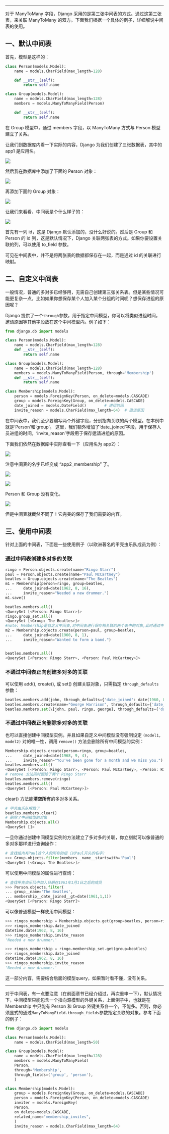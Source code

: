 
* * *

对于 ManyToMany 字段，Django 采用的是第三张中间表的方式。通过这第三张表，来关联 ManyToMany 的双方。下面我们根据一个具体的例子，详细解说中间表的使用。

## 一、默认中间表

首先，模型是这样的：

```python
class Person(models.Model):
    name = models.CharField(max_length=128)

    def __str__(self):
        return self.name

class Group(models.Model):
    name = models.CharField(max_length=128)
    members = models.ManyToManyField(Person)

    def __str__(self):
        return self.name
```
在 Group 模型中，通过 members 字段，以 ManyToMany 方式与 Person 模型建立了关系。

让我们到数据库内看一下实际的内容，Django 为我们创建了三张数据表，其中的 app1 是应用名。

![](assert/ab3fdc3cfaa3df9bb9643cc077f431bb_MD5.png)

然后我在数据库中添加了下面的 Person 对象：

![](assert/6a9ab4ca1a89fdf4248601e976beb247_MD5.png)

再添加下面的 Group 对象：

![](assert/51ae1c006c0a6125665bd34356ac3237_MD5.png)

让我们来看看，中间表是个什么样子的：

![](assert/fbc74a2fb80db40425faf2e1d47fee4a_MD5.png)

首先有一列 id，这是 Django 默认添加的，没什么好说的。然后是 Group 和 Person 的 id 列，这是默认情况下，Django 关联两张表的方式。如果你要设置关联的列，可以使用 to_field 参数。

可见在中间表中，并不是将两张表的数据都保存在一起，而是通过 id 的关联进行映射。

## 二、自定义中间表

一般情况，普通的多对多已经够用，无需自己创建第三张关系表。但是某些情况可能更复杂一点，比如如果你想保存某个人加入某个分组的时间呢？想保存进组的原因呢？

Django 提供了一个`through`参数，用于指定中间模型，你可以将类似进组时间，邀请原因等其他字段放在这个中间模型内。例子如下：

```python
from django.db import models

class Person(models.Model):
    name = models.CharField(max_length=128)
    def __str__(self): 
        return self.name

class Group(models.Model):
    name = models.CharField(max_length=128)
    members = models.ManyToManyField(Person, through='Membership')
    def __str__(self): 
        return self.name

class Membership(models.Model):
    person = models.ForeignKey(Person, on_delete=models.CASCADE)
    group = models.ForeignKey(Group, on_delete=models.CASCADE)
    date_joined = models.DateField()        # 进组时间
    invite_reason = models.CharField(max_length=64)  # 邀请原因
```

在中间表中，我们至少要编写两个外键字段，分别指向关联的两个模型。在本例中就是‘Person’和‘group’。 这里，我们额外增加了‘date_joined’字段，用于保存人员进组的时间，‘invite_reason’字段用于保存邀请进组的原因。

下面我们依然在数据库中实际查看一下（应用名为 app2）：

![](assert/3cf0e0a4eba668eb16c1c5188e8deb4b_MD5.png)

注意中间表的名字已经变成 “app2_membership” 了。

![](assert/365efdf144947dd1ebd01527be4610c1_MD5.png)

![](assert/75ad4a514a73160a8451051c476f9d18_MD5.png)

Person 和 Group 没有变化。

![](assert/fec4e5c8a26971c697551fe5bc4c5bb5_MD5.png)

但是中间表就截然不同了！它完美的保存了我们需要的内容。

## 三、使用中间表

针对上面的中间表，下面是一些使用例子（以欧洲著名的甲壳虫乐队成员为例）：
### 通过中间表创建多对多的关联

```python
ringo = Person.objects.create(name="Ringo Starr")
paul = Person.objects.create(name="Paul McCartney")
beatles = Group.objects.create(name="The Beatles")
m1 = Membership(person=ringo, group=beatles,
...     date_joined=date(1962, 8, 16),
...     invite_reason="Needed a new drummer.")
m1.save()

beatles.members.all()
<QuerySet [<Person: Ringo Starr>]>
ringo.group_set.all()
<QuerySet [<Group: The Beatles>]>
#note: Membership是自定义中间表,对中间表进行保存相关联的两个表中的对象,此时通过中间表将多对多的关系保存到数据库中
m2 = Membership.objects.create(person=paul, group=beatles,
...     date_joined=date(1960, 8, 1),
...     invite_reason="Wanted to form a band.")


beatles.members.all()
<QuerySet [<Person: Ringo Starr>, <Person: Paul McCartney>]>
```
### 不通过中间表正向创建多对多的关联

可以使用 add(), create(), 或 set() 创建关联对象，只需指定 `through_defaults` 参数：

```python
beatles.members.add(john, through_defaults={'date_joined': date(1960, 8, 1)})
beatles.members.create(name="George Harrison", through_defaults={'date_joined': date(1960, 8, 1)})
beatles.members.set(\[john, paul, ringo, george], through_defaults={'date_joined': date(1960, 8, 1)})
```

### 不通过中间表正向删除多对多的关联

也可以直接创建中间模型实例。并且如果自定义中间模型没有强制设定 `(model1, model2)` 对的唯一性，调用 `remove()` 方法会删除所有中间模型的实例：
```python
Membership.objects.create(person=ringo, group=beatles,
...     date_joined=date(1968, 9, 4),
...     invite_reason="You've been gone for a month and we miss you.")
beatles.members.all()
<QuerySet [<Person: Ringo Starr>, <Person: Paul McCartney>, <Person: Ringo Starr>]>
# remove 方法同时删除了两个 Ringo Starr
beatles.members.remove(ringo)
beatles.members.all()
<QuerySet [<Person: Paul McCartney>]>
```

clear() 方法能**清空所有**的多对多关系。

```python
# 甲壳虫乐队解散了
beatles.members.clear()
# 删除了中间模型的对象
Membership.objects.all()
<QuerySet []>
```

一旦你通过创建中间模型实例的方法建立了多对多的关联，你立刻就可以像普通的多对多那样进行查询操作：

```python
# 查找组内有Paul这个人的所有的组（以Paul开头的名字）
>>> Group.objects.filter(members__name__startswith='Paul')
<QuerySet [<Group: The Beatles>]>
```

可以使用中间模型的属性进行查询：

```python
# 查找甲壳虫乐队中加入日期在1961年1月1日之后的成员
>>> Person.objects.filter(
... group__name='The Beatles',
... membership__date_joined__gt=date(1961,1,1))
<QuerySet [<Person: Ringo Starr]>
```

可以像普通模型一样使用中间模型：

```python
>>> ringos_membership = Membership.objects.get(group=beatles, person=ringo)
>>> ringos_membership.date_joined
datetime.date(1962, 8, 16)
>>> ringos_membership.invite_reason
'Needed a new drummer.'

```

```python
>>> ringos_membership = ringo.membership_set.get(group=beatles)
>>> ringos_membership.date_joined
datetime.date(1962, 8, 16)
>>> ringos_membership.invite_reason
'Needed a new drummer.'
```

这一部分内容，需要结合后面的模型query，如果暂时看不懂，没有关系。
* * *

对于中间表，有一点要注意（在前面章节已经介绍过，再次重申一下），默认情况下，中间模型只能包含一个指向源模型的外键关系，上面例子中，也就是在 Membership 中只能有 Person 和 Group 外键关系各一个，不能多。否则，你必须显式的通过`ManyToManyField.through_fields`参数指定关联的对象。参考下面的例子：

```python
from django.db import models

class Person(models.Model):
    name = models.CharField(max_length=50)

class Group(models.Model):
    name = models.CharField(max_length=128)
    members = models.ManyToManyField(
    Person,
    through='Membership',
    through_fields=('group', 'person'),
    )

class Membership(models.Model):
    group = models.ForeignKey(Group, on_delete=models.CASCADE)
    person = models.ForeignKey(Person, on_delete=models.CASCADE)
    inviter = models.ForeignKey(
    Person,
    on_delete=models.CASCADE,
    related_name="membership_invites",
    )
    invite_reason = models.CharField(max_length=64)
```
